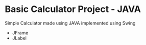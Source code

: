# Basic Calculator Project - JAVA

Simple Calculator made using JAVA implemented using Swing

- JFrame
- JLabel
